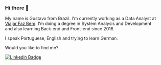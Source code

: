 ### Hi there 👋

<!--
**cainabranco/cainabranco** is a ✨ _special_ ✨ repository because its `README.md` (this file) appears on your GitHub profile.

Here are some ideas to get you started:

- 🔭 I’m currently working on ...
- 🌱 I’m currently learning ...
- 👯 I’m looking to collaborate on ...
- 🤔 I’m looking for help with ...
- 💬 Ask me about ...
- 📫 How to reach me: ...
- 😄 Pronouns: ...
- ⚡ Fun fact: ...
-->

My name is Gustavo from Brazil. I'm currently working as a Data Analyst at [Viajar Faz Bem](https://www.sbtur.com).
I'm doing a degree in System Analysis and Development and also learning Back-end and Front-end since 2018. 

I speak Portuguese, English and trying to learn German.

Would you like to find me?

[![Linkedin Badge](https://img.shields.io/badge/-LinkedIn-blue?style=flat-square&logo=Linkedin&logoColor=white&link=https://www.linkedin.com/in/gustavocbr)](https://www.linkedin.com/in/gustavocbr)

